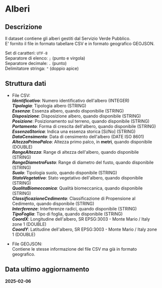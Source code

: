 
# Alberi

## Descrizione

Il dataset contiene gli alberi gestiti dal Servizio Verde Pubblico.  
E' fornito il file in formato tabellare CSV e in formato geografico GEOJSON.  

Set di caratteri: `UTF-8`  
Separatore di elenco: `;` (punto e virgola)  
Separatore decimale: `.` (punto)  
Delimitatore stringa: `"` (doppio apice)

## Struttura dati

- File CSV:  
  ***Identificativo***: Numero identificativo dell'albero (INTEGER)  
  ***Tipologia***: Tipologia albero (STRING)  
  ***Essenza***: Essenza albero, quando disponibilie (STRING)  
  ***Disposizione***: Disposizione albero, quando disponibile (STRING)  
  ***Posizione***: Posizionamento sul terreno, quando disponibile (STRING)  
  ***Portamento***: Forma di crescita dell'albero, quando disponibile (STRING)  
  ***EssenzaStorica***: Indica una essenza storica [Si/No] (STRING)  
  ***DataCensimento***: Data di censimento dell'albero (DATE ISO 8601)  
  ***AltezzaPrimoPalco***: Altezza primo palco, in **metri**, quando disponibile (DOUBLE)  
  ***RangeAltezza***: Range di altezza dell'albero, quando disponibile (STRING)  
  ***RangeDiametroFusto***: Range di diametro del fusto, quando disponibile (STRING)  
  ***Suolo***: Tipologia suolo, quando disponibile (STRING)  
  ***StatoVegetativo***: Stato vegetativo dell'albero, quando disponibile (STRING)  
  ***QualitaBiomeccanica***: Qualità biomeccanica, quando disponibile (STRING)  
  ***ClassificazioneCedimento***: Classificazione di Propensione al Cedimento, quando disponibile (STRING)  
  ***Interferenze***: Interferenze radici, quando disponibile (STRING)  
  ***TipoFoglia***: Tipo di foglia, quando disponibile (STRING)  
  ***CoordX***: Longitudine dell'albero, SR EPSG:3003 - Monte Mario / Italy zone 1 (DOUBLE)  
  ***CoordY***: Latitudine dell'albero, SR EPSG:3003 - Monte Mario / Italy zone 1 (DOUBLE)  

- File GEOJSON:  
  Contiene le stesse informazione del file CSV ma già in formato geografico.

## Data ultimo aggiornamento

**2025-02-06**

